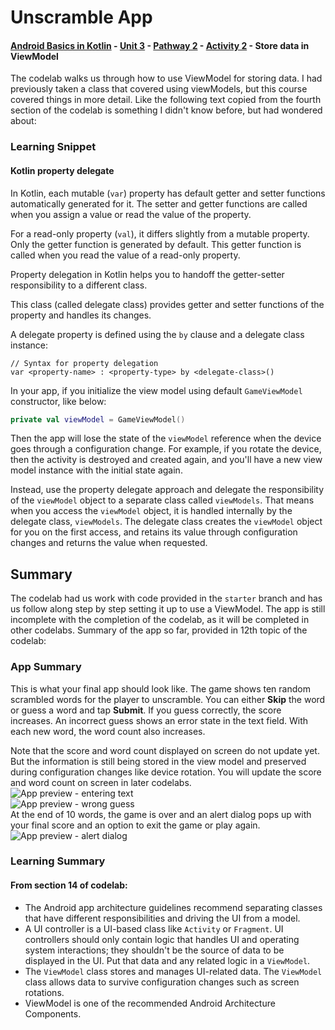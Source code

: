 # Unscramble App
#### [Android Basics in Kotlin](https://developer.android.com/courses/android-basics-kotlin/course) - [Unit 3](https://developer.android.com/courses/android-basics-kotlin/unit-3) - [Pathway 2](https://developer.android.com/courses/pathways/android-basics-kotlin-unit-3-pathway-2) - [Activity 2](https://developer.android.com/codelabs/basic-android-kotlin-training-viewmodel#0) - Store data in ViewModel
The codelab walks us through how to use ViewModel for storing data. I had previously taken a class that covered using viewModels, but this course covered things in more detail. Like the following text copied from the fourth section of the codelab is something I didn't know before, but had wondered about:
### Learning Snippet
#### Kotlin property delegate

In Kotlin, each mutable (`var`) property has default getter and setter functions automatically generated for it. The setter and getter functions are called when you assign a value or read the value of the property.

For a read-only property (`val`), it differs slightly from a mutable property. Only the getter function is generated by default. This getter function is called when you read the value of a read-only property.

Property delegation in Kotlin helps you to handoff the getter-setter responsibility to a different class.

This class (called delegate class) provides getter and setter functions of the property and handles its changes.

A delegate property is defined using the `by` clause and a delegate class instance:
```text
// Syntax for property delegation
var <property-name> : <property-type> by <delegate-class>()
```
In your app, if you initialize the view model using default `GameViewModel` constructor, like below:
```kotlin
private val viewModel = GameViewModel()
```
Then the app will lose the state of the `viewModel` reference when the device goes through a configuration change. For example, if you rotate the device, then the activity is destroyed and created again, and you'll have a new view model instance with the initial state again.

Instead, use the property delegate approach and delegate the responsibility of the `viewModel` object to a separate class called `viewModels`. That means when you access the `viewModel` object, it is handled internally by the delegate class, `viewModels`. The delegate class creates the `viewModel` object for you on the first access, and retains its value through configuration changes and returns the value when requested.
## Summary
The codelab had us work with code provided in the `starter` branch and has us follow along step by step setting it up to use a ViewModel. The app is still incomplete with the completion of the codelab, as it will be completed in other codelabs. Summary of the app so far, provided in 12th topic of the codelab:    
### App Summary
This is what your final app should look like. The game shows ten random scrambled words for the player to unscramble. You can either **Skip** the word or guess a word and tap **Submit**. If you guess correctly, the score increases. An incorrect guess shows an error state in the text field. With each new word, the word count also increases.

Note that the score and word count displayed on screen do not update yet. But the information is still being stored in the view model and preserved during configuration changes like device rotation. You will update the score and word count on screen in later codelabs.    
![App preview - entering text](images/unscramble-app-1.png)    
![App preview - wrong guess](images/unscramble-app-2.png)        
At the end of 10 words, the game is over and an alert dialog pops up with your final score and an option to exit the game or play again.    
![App preview - alert dialog](images/unscramble-app-3.png)    
### Learning Summary
#### From section 14 of codelab:
* The Android app architecture guidelines recommend separating classes that have different responsibilities and driving the UI from a model.
* A UI controller is a UI-based class like `Activity` or `Fragment`. UI controllers should only contain logic that handles UI and operating system interactions; they shouldn't be the source of data to be displayed in the UI. Put that data and any related logic in a `ViewModel`.
* The `ViewModel` class stores and manages UI-related data. The `ViewModel` class allows data to survive configuration changes such as screen rotations.
* ViewModel is one of the recommended Android Architecture Components.


